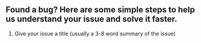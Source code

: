 ## Found a bug? Here are some simple steps to help us understand your issue and solve it faster.

1. Give your issue a title (usually a 3-8 word summary of the issue)
